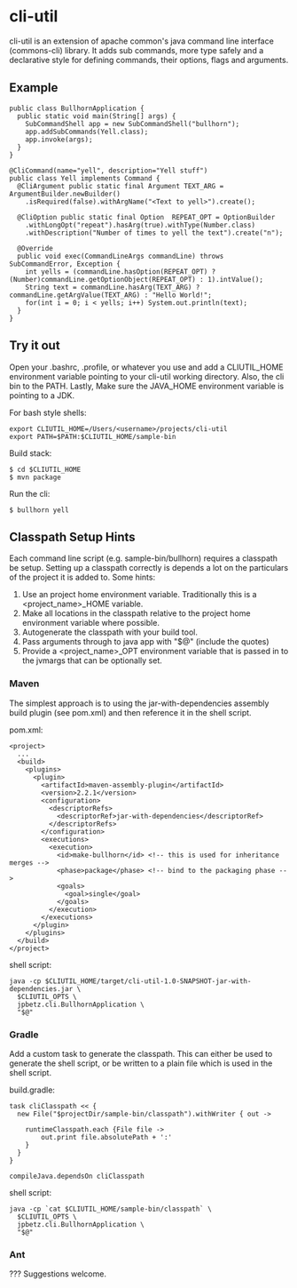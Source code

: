 cli-util
========

cli-util is an extension of apache common's java command line interface (commons-cli) 
library. It adds sub commands, more type safely and a declarative style for defining 
commands, their options, flags and arguments.

Example
-------

    public class BullhornApplication {
      public static void main(String[] args) {
        SubCommandShell app = new SubCommandShell("bullhorn");
        app.addSubCommands(Yell.class);
        app.invoke(args);
      }
    }
  
    @CliCommand(name="yell", description="Yell stuff")
    public class Yell implements Command {
      @CliArgument public static final Argument TEXT_ARG = ArgumentBuilder.newBuilder()
        .isRequired(false).withArgName("<Text to yell>").create();
      
      @CliOption public static final Option  REPEAT_OPT = OptionBuilder
        .withLongOpt("repeat").hasArg(true).withType(Number.class)
        .withDescription("Number of times to yell the text").create("n");
      
      @Override
      public void exec(CommandLineArgs commandLine) throws SubCommandError, Exception {
        int yells = (commandLine.hasOption(REPEAT_OPT) ? (Number)commandLine.getOptionObject(REPEAT_OPT) : 1).intValue();
        String text = commandLine.hasArg(TEXT_ARG) ? commandLine.getArgValue(TEXT_ARG) : "Hello World!";
        for(int i = 0; i < yells; i++) System.out.println(text);
      }
    }


Try it out
-----------

Open your .bashrc, .profile, or whatever you use and add a CLIUTIL_HOME environment variable 
pointing to your cli-util working directory. Also, the cli bin to the PATH. 
Lastly, Make sure the JAVA_HOME environment variable is pointing to a JDK.

For bash style shells: 

    export CLIUTIL_HOME=/Users/<username>/projects/cli-util
    export PATH=$PATH:$CLIUTIL_HOME/sample-bin

Build stack:

    $ cd $CLIUTIL_HOME
    $ mvn package

Run the cli:

    $ bullhorn yell


Classpath Setup Hints
-------------------------------

Each command line script (e.g. sample-bin/bullhorn) requires a classpath be setup.
Setting up a classpath correctly is depends a lot on the particulars of the
project it is added to.  Some hints:

1. Use an project home environment variable.  Traditionally this is a <project_name>_HOME variable.
2. Make all locations in the classpath relative to the project home environment variable where possible.
3. Autogenerate the classpath with your build tool.
4. Pass arguments through to java app with "$@" (include the quotes)
5. Provide a <project_name>_OPT environment variable that is passed in to the jvmargs that can be optionally set.

### Maven

The simplest approach is to using the jar-with-dependencies assembly build plugin (see pom.xml)
and then reference it in the shell script.

pom.xml:

    <project>
      ...
      <build>
        <plugins>
          <plugin>
            <artifactId>maven-assembly-plugin</artifactId>
            <version>2.2.1</version>
            <configuration>
              <descriptorRefs>
                <descriptorRef>jar-with-dependencies</descriptorRef>
              </descriptorRefs>
            </configuration>
            <executions>
              <execution>
                <id>make-bullhorn</id> <!-- this is used for inheritance merges -->
                <phase>package</phase> <!-- bind to the packaging phase -->
                <goals>
                  <goal>single</goal>
                </goals>
              </execution>
            </executions>
          </plugin>
        </plugins>
      </build>
    </project>

shell script:

    java -cp $CLIUTIL_HOME/target/cli-util-1.0-SNAPSHOT-jar-with-dependencies.jar \
      $CLIUTIL_OPTS \
      jpbetz.cli.BullhornApplication \
      "$@"

### Gradle

Add a custom task to generate the classpath.  This can either be used to generate the shell script, or
be written to a plain file which is used in the shell script.

build.gradle:

    task cliClasspath << {
      new File("$projectDir/sample-bin/classpath").withWriter { out ->
         
        runtimeClasspath.each {File file ->
            out.print file.absolutePath + ':'
        }
      }
    }
    
    compileJava.dependsOn cliClasspath

shell script:

    java -cp `cat $CLIUTIL_HOME/sample-bin/classpath` \
      $CLIUTIL_OPTS \
      jpbetz.cli.BullhornApplication \
      "$@"

### Ant

??? Suggestions welcome.